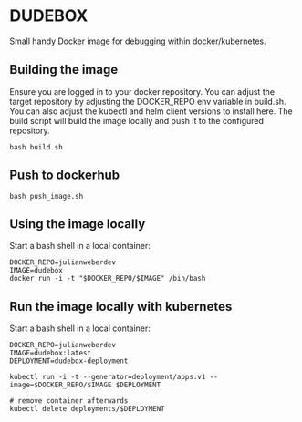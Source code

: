 # DUDEBOX

Small handy Docker image for debugging within docker/kubernetes.

## Building the image
Ensure you are logged in to your docker repository.
You can adjust the target repository by adjusting the DOCKER_REPO env variable in build.sh.
You can also adjust the kubectl and helm client versions to install here.
The build script will build the image locally and push it to the configured repository.

```
bash build.sh
```

## Push to dockerhub
```
bash push_image.sh
```

## Using the image locally
Start a bash shell in a local container:

```
DOCKER_REPO=julianweberdev
IMAGE=dudebox
docker run -i -t "$DOCKER_REPO/$IMAGE" /bin/bash
```

## Run the image locally with kubernetes
Start a bash shell in a local container:

```
DOCKER_REPO=julianweberdev
IMAGE=dudebox:latest
DEPLOYMENT=dudebox-deployment

kubectl run -i -t --generator=deployment/apps.v1 --image=$DOCKER_REPO/$IMAGE $DEPLOYMENT

# remove container afterwards
kubectl delete deployments/$DEPLOYMENT